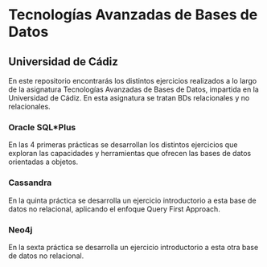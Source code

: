 # Tecnologías Avanzadas de Bases de Datos
## Universidad de Cádiz
En este repositorio encontrarás los distintos ejercicios realizados a lo largo de la asignatura Tecnologías Avanzadas de Bases de Datos, impartida en la Universidad de Cádiz.
En esta asignatura se tratan BDs relacionales y no relacionales.

### Oracle SQL*Plus
En las 4 primeras prácticas se desarrollan los distintos ejercicios que exploran las capacidades y herramientas que ofrecen las bases de datos orientadas a objetos.

### Cassandra
En la quinta práctica se desarrolla un ejercicio introductorio a esta base de datos no relacional, aplicando el enfoque Query First Approach.

### Neo4j
En la sexta práctica se desarrolla un ejercicio introductorio a esta otra base de datos no relacional.
